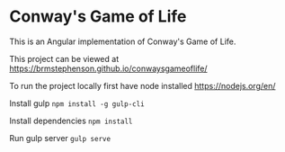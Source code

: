 # Conway's Game of Life

This is an Angular implementation of Conway's Game of Life.

This project can be viewed at https://brmstephenson.github.io/conwaysgameoflife/

To run the project locally first have node installed https://nodejs.org/en/

Install gulp `npm install -g gulp-cli`

Install dependencies `npm install`

Run gulp server `gulp serve`
